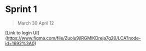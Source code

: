 # Sprint 1

> March 30 April 12


[Link to login UI] (https://www.figma.com/file/Zuolu9jlRGMlKDreja7g20/LCA?node-id=1692%3A0)